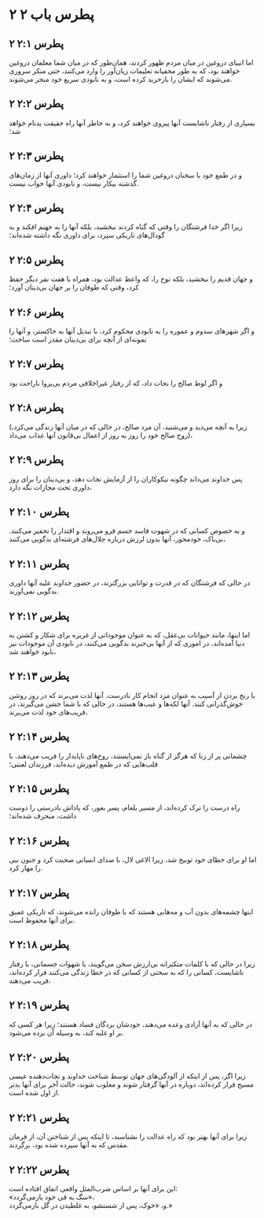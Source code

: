 # ۲ پطرس باب ۲

## ۲ پطرس ۲:۱

اما انبیای دروغین در میان مردم ظهور کردند، همان‌طور که در میان شما معلمان دروغین خواهند بود، که به طور مخفیانه تعلیمات زیان‌آور را وارد می‌کنند، حتی منکر سروری می‌شوند که ایشان را بازخرید کرده است، و به نابودی سریع خود منجر می‌شوند.

## ۲ پطرس ۲:۲

بسیاری از رفتار ناشایست آنها پیروی خواهند کرد، و به خاطر آنها راه حقیقت بدنام خواهد شد؛

## ۲ پطرس ۲:۳

و در طمع خود با سخنان دروغین شما را استثمار خواهند کرد؛ داوری آنها از زمان‌های گذشته بیکار نیست، و نابودی آنها خواب نیست.

## ۲ پطرس ۲:۴

زیرا اگر خدا فرشتگان را وقتی که گناه کردند نبخشید، بلکه آنها را به جهنم افکند و به گودال‌های تاریکی سپرد، برای داوری نگه داشته شده‌اند؛

## ۲ پطرس ۲:۵

و جهان قدیم را نبخشید، بلکه نوح را، که واعظ عدالت بود، همراه با هفت نفر دیگر حفظ کرد، وقتی که طوفان را بر جهان بی‌دینان آورد؛

## ۲ پطرس ۲:۶

و اگر شهرهای سدوم و عموره را به نابودی محکوم کرد، با تبدیل آنها به خاکستر، و آنها را نمونه‌ای از آنچه برای بی‌دینان مقدر است ساخت؛

## ۲ پطرس ۲:۷

و اگر لوط صالح را نجات داد، که از رفتار غیراخلاقی مردم بی‌پروا ناراحت بود

## ۲ پطرس ۲:۸

(زیرا به آنچه می‌دید و می‌شنید، آن مرد صالح، در حالی که در میان آنها زندگی می‌کرد، روح صالح خود را روز به روز از اعمال بی‌قانون آنها عذاب می‌داد)،

## ۲ پطرس ۲:۹

پس خداوند می‌داند چگونه نیکوکاران را از آزمایش نجات دهد، و بی‌دینان را برای روز داوری تحت مجازات نگه دارد،

## ۲ پطرس ۲:۱۰

و به خصوص کسانی که در شهوت فاسد جسم فرو می‌روند و اقتدار را تحقیر می‌کنند. بی‌باک، خودمحور، آنها بدون لرزش درباره جلال‌های فرشته‌ای بدگویی می‌کنند،

## ۲ پطرس ۲:۱۱

در حالی که فرشتگان که در قدرت و توانایی بزرگترند، در حضور خداوند علیه آنها داوری بدگویی نمی‌آورند.

## ۲ پطرس ۲:۱۲

اما اینها، مانند حیوانات بی‌عقل، که به عنوان موجوداتی از غریزه برای شکار و کشتن به دنیا آمده‌اند، در اموری که از آنها بی‌خبرند بدگویی می‌کنند، در نابودی آن موجودات نیز نابود خواهند شد،

## ۲ پطرس ۲:۱۳

با رنج بردن از آسیب به عنوان مزد انجام کار نادرست. آنها لذت می‌برند که در روز روشن خوش‌گذرانی کنند. آنها لکه‌ها و عیب‌ها هستند، در حالی که با شما جشن می‌گیرند، در فریب‌های خود لذت می‌برند،

## ۲ پطرس ۲:۱۴

چشمانی پر از زنا که هرگز از گناه باز نمی‌ایستند، روح‌های ناپایدار را فریب می‌دهند، با قلب‌هایی که در طمع آموزش دیده‌اند، فرزندان لعنتی؛

## ۲ پطرس ۲:۱۵

راه درست را ترک کرده‌اند، از مسیر بلعام، پسر بعور، که پاداش نادرستی را دوست داشت، منحرف شده‌اند؛

## ۲ پطرس ۲:۱۶

اما او برای خطای خود توبیخ شد، زیرا الاغی لال، با صدای انسانی صحبت کرد و جنون نبی را مهار کرد.

## ۲ پطرس ۲:۱۷

اینها چشمه‌های بدون آب و مه‌هایی هستند که با طوفان رانده می‌شوند، که تاریکی عمیق برای آنها محفوظ است.

## ۲ پطرس ۲:۱۸

زیرا در حالی که با کلمات متکبرانه بی‌ارزش سخن می‌گویند، با شهوات جسمانی، با رفتار ناشایست، کسانی را که به سختی از کسانی که در خطا زندگی می‌کنند فرار کرده‌اند، فریب می‌دهند،

## ۲ پطرس ۲:۱۹

در حالی که به آنها آزادی وعده می‌دهند، خودشان بردگان فساد هستند؛ زیرا هر کسی که بر او غلبه کند، به وسیله آن برده می‌شود.

## ۲ پطرس ۲:۲۰

زیرا اگر، پس از اینکه از آلودگی‌های جهان توسط شناخت خداوند و نجات‌دهنده عیسی مسیح فرار کرده‌اند، دوباره در آنها گرفتار شوند و مغلوب شوند، حالت آخر برای آنها بدتر از اول شده است.

## ۲ پطرس ۲:۲۱

زیرا برای آنها بهتر بود که راه عدالت را نشناسند، تا اینکه پس از شناختن آن، از فرمان مقدس که به آنها سپرده شده بود، برگردند.

## ۲ پطرس ۲:۲۲

این برای آنها بر اساس ضرب‌المثل واقعی اتفاق افتاده است:  
«سگ به قی خود بازمی‌گردد»،  
و، «خوک، پس از شستشو، به غلطیدن در گل بازمی‌گردد.»
